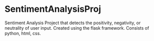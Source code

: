 # SentimentAnalysisProj
Sentiment Analysis Project that detects the positivity, negativity, or neutrality of user input. Created using the flask framework. Consists of python, html, css.
